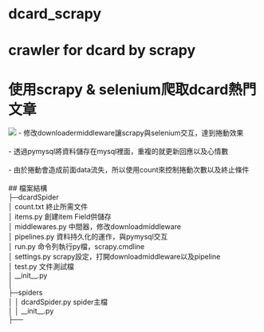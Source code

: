 # dcard_scrapy
# crawler for dcard by scrapy
# 使用scrapy & selenium爬取dcard熱門文章
<img src="https://github.com/charlie11438/dcard_scrapy/blob/master/sql.png?raw=true" />
- 修改downloadermiddleware讓scrapy與selenium交互，達到捲動效果
<br></br>
- 透過pymysql將資料儲存在mysql裡面，重複的就更新回應以及心情數
<br></br>
- 由於捲動會造成前面data流失，所以使用count來控制捲動次數以及終止條件
<br></br>
## 檔案結構<br>
├─dcardSpider<br>
│  count.txt   終止所需文件<br>
│  items.py    創建item Field供儲存<br>
│  middlewares.py  中間器，修改downloadmiddleware<br>
│  pipelines.py   資料持久化的運作，與pymysql交互<br>
│  run.py      命令列執行py檔，scrapy.cmdline<br>
│  settings.py scrapy設定，打開downloadmiddleware以及pipeline<br>
│  test.py     文件測試檔<br>
│  __init__.py<br>
│<br>
├─spiders<br>
│  │  dcardSpider.py   spider主檔<br>
│  │  __init__.py<br>
├──<br>
